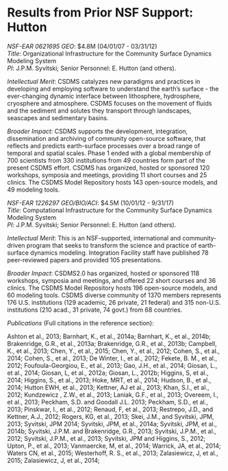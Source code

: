 # Results from Prior NSF Support: Hutton

*NSF-EAR 0621695 GEO*: $4.8M (04/01/07 - 03/31/12)  
*Title*: Organizational Infrastructure for the Community Surface Dynamics Modeling System  
*PI*: J.P.M. Syvitski; Senior Personnel: E. Hutton (and others).

*Intellectual Merit*: CSDMS catalyzes new paradigms and practices in
developing and employing software to understand the earth’s surface - the
ever-changing dynamic interface between lithosphere, hydrosphere, cryosphere
and atmosphere. CSDMS focuses on the movement of fluids and the sediment and
solutes they transport through landscapes, seascapes and sedimentary basins.

*Broader Impact*: CSDMS supports the development, integration, dissemination
and archiving of community open-source software, that reflects and predicts
earth-surface processes over a broad range of temporal and spatial scales.
Phase 1 ended with a global membership of 700 scientists from 330 institutions
from 49 countries form part of the present CSDMS effort.  CSDMS has organized,
hosted or sponsored 120 workshops, symposia and meetings, providing 11 short
courses and 25 clinics. The CSDMS Model Repository hosts 143 open-source
models, and 49 modeling tools.

*NSF-EAR 1226297 GEO/BIO/ACI*: $4.5M (10/01/12 - 9/31/17)  
*Title*: Computational Infrastructure for the Community Surface Dynamics Modeling System  
*PI*: J.P.M. Syvitski; Senior Personnel: E. Hutton (and others).

*Intellectual Merit*: This is an NSF-supported, international and
community-driven program that seeks to transform the science and practice of
earth-surface dynamics modeling. Integration Facility staff have published 78
peer-reviewed papers and provided 105 presentations.

*Broader Impact*: CSDMS2.0 has organized, hosted or sponsored 118 workshops,
symposia and meetings, and offered 22 short courses and 36 clinics. The CSDMS
Model Repository hosts 196 open-source models, and 60 modeling tools.  CSDMS
diverse community of 1370 members represents 176 U.S. institutions (129
academic, 26 private, 21 federal) and 315 non-U.S. institutions (210 acad.,
31 private, 74 govt.) from 68 countries.

*Publications* (Full citations in the reference section):

Ashton et al., 2013;
Barnhart, K., et al., 2014a;
Barnhart, K., et al., 2014b;
Brakenridge, G.R., et al., 2013a;
Brakenridge, G.R., et al., 2013b;
Campbell, K., et al., 2013;
Chen, Y., et al., 2015;
Chen, Y., et al., 2012;
Cohen, S., et al., 2014;
Cohen, S., et al., 2013;
De Winter, I., et al., 2012;
Fekete, B. M., et al., 2012;
Foufoula-Georgiou, E., et al., 2013;
Gao, J.H., et al., 2014;
Giosan, L., et al., 2014;
Giosan, L, et al., 2012a;
Giosan, L., 2012b;
Higgins, S, et al., 2014;
Higgins, S., et al., 2013;
Hoke, MRT, et al., 2014;
Hudson, B., et al., 2014;
Hutton EWH, et al., 2013;
Kettner, AJ et al., 2013;
Khan, S.I., et al., 2012;
Kundzewicz , Z.W., et al., 2013;
Laniak, G.F., et al., 2013;
Overeem, I., et al., 2013;
Peckham, S.D. and Goodall J.L. 2013;
Peckham, S.D., et al., 2013;
Pinskwar, I., et al., 2012;
Renaud, F, et al., 2013;
Restrepo, J.D., and Kettner, A.J., 2012;
Rogers, KG, et al., 2013;
Skei, J.M., and Syvitski, JPM, 2013;
Syvitski, JPM 2014;
Syvitski, JPM, et al., 2014a;
Syvitski, JPM, et al., 2014b;
Syvitski, J.P.M. and Brakenridge, G.R., 2013;
Syvitski, J.P.M., et al., 2012;
Syvitski, J.P.M., et al., 2013;
Syvitski, JPM and Higgins, S., 2012;
Upton, P., et al., 2013;
Vanmaercke, M, et al., 2014;
Warrick, JA, et al., 2014;
Waters CN, et al., 2015;
Westerhoff, R. S., et al., 2013;
Zalasiewicz, J, et al., 2015;
Zalasiewicz, J, et al., 2014;


